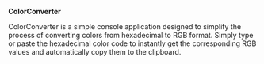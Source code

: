 **ColorConverter**

ColorConverter is a simple console application designed to simplify the process of converting colors from hexadecimal to RGB format. Simply type or paste the hexadecimal color code to instantly get the corresponding RGB values and automatically copy them to the clipboard.
